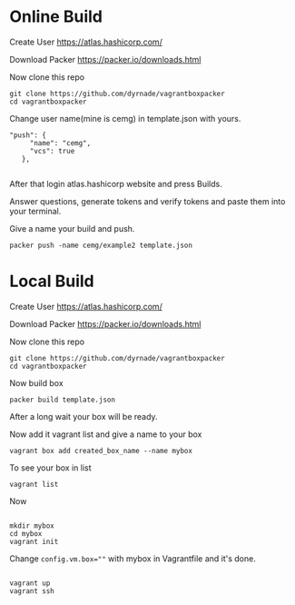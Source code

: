 Online Build
============

Create User
https://atlas.hashicorp.com/

Download Packer
https://packer.io/downloads.html

Now clone this repo

```
git clone https://github.com/dyrnade/vagrantboxpacker
cd vagrantboxpacker
```
Change user name(mine is cemg) in template.json with yours.
```
"push": {
     "name": "cemg",
     "vcs": true
   },


```
After that login atlas.hashicorp website and press Builds.

Answer questions, generate tokens and verify tokens and paste them into your terminal.

Give a name your build and push.

```
packer push -name cemg/example2 template.json

```


Local Build
===========

Create User
https://atlas.hashicorp.com/

Download Packer
https://packer.io/downloads.html

Now clone this repo

```
git clone https://github.com/dyrnade/vagrantboxpacker
cd vagrantboxpacker
```

Now build box

```
packer build template.json

```

After a long wait your box will be ready.

Now add it vagrant list and give a name to your box

```
vagrant box add created_box_name --name mybox

```

To see your box in list

```
vagrant list

```

Now

```

mkdir mybox
cd mybox
vagrant init
```

Change ```config.vm.box=""``` with mybox in Vagrantfile and it's done.

```

vagrant up
vagrant ssh

```
